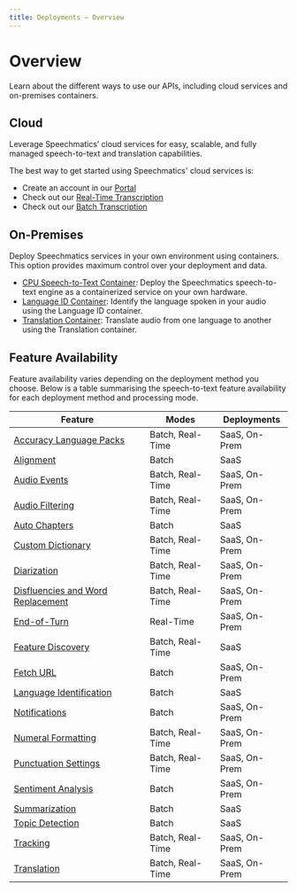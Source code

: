 ```yaml
---
title: Deployments — Overview
---
```


# Overview

Learn about the different ways to use our APIs, including cloud services and on-premises containers.

## Cloud

Leverage Speechmatics’ cloud services for easy, scalable, and fully managed speech-to-text and translation capabilities.

The best way to get started using Speechmatics' cloud services is:
- Create an account in our [Portal](https://portal.speechmatics.com/)
- Check out our [Real-Time Transcription](/speech-to-text/real-time/quickstart.mdx)
- Check out our [Batch Transcription](/speech-to-text/batch/quickstart.mdx)

## On-Premises

Deploy Speechmatics services in your own environment using containers. This option provides maximum control over your deployment and data.

- [CPU Speech-to-Text Container](/deployments/container/cpu-speech-to-text): Deploy the Speechmatics speech-to-text engine as a containerized service on your own hardware.
- [Language ID Container](/deployments/container/language-id): Identify the language spoken in your audio using the Language ID container.
- [Translation Container](/deployments/container/gpu-translation): Translate audio from one language to another using the Translation container.


## Feature Availability

Feature availability varies depending on the deployment method you choose. Below is a table summarising the speech-to-text feature availability for each deployment method and processing mode.

| Feature | Modes | Deployments |
|-----------------------------------------------|----------------------|----------------------------|
| [Accuracy Language Packs](/speech-to-text/features/accuracy-language-packs) | Batch, Real-Time | SaaS, On-Prem |
| [Alignment](/speech-to-text/batch/alignment) | Batch | SaaS |
| [Audio Events](/speech-to-text/features/audio-events) | Batch, Real-Time | SaaS, On-Prem |
| [Audio Filtering](/speech-to-text/features/audio-filtering) | Batch, Real-Time | SaaS, On-Prem |
| [Auto Chapters](/speech-to-text/batch/speech-intelligence/auto-chapters) | Batch | SaaS |
| [Custom Dictionary](/speech-to-text/features/custom-dictionary) | Batch, Real-Time | SaaS, On-Prem |
| [Diarization](/speech-to-text/features/diarization) | Batch, Real-Time | SaaS, On-Prem |
| [Disfluencies and Word Replacement](/speech-to-text/formatting#disfluencies) | Batch, Real-Time | SaaS, On-Prem |
| [End-of-Turn](/speech-to-text/real-time/end-of-turn) | Real-Time | SaaS, On-Prem |
| [Feature Discovery](/speech-to-text/features/feature-discovery) | Batch, Real-Time | SaaS |
| [Fetch URL](/speech-to-text/batch/fetch-url) | Batch | SaaS, On-Prem |
| [Language Identification](/speech-to-text/batch/language-identification) | Batch | SaaS |
| [Notifications](/speech-to-text/batch/notifications.md) | Batch | SaaS, On-Prem |
| [Numeral Formatting](/speech-to-text/formatting#numeral-formatting) | Batch, Real-Time | SaaS, On-Prem |
| [Punctuation Settings](/speech-to-text/formatting#punctuation-settings) | Batch, Real-Time | SaaS, On-Prem |
| [Sentiment Analysis](/speech-to-text/batch/speech-intelligence/sentiment-analysis/index.mdx) | Batch | SaaS, On-Prem |
| [Summarization](/speech-to-text/batch/speech-intelligence/summarization) | Batch | SaaS |
| [Topic Detection](/speech-to-text/batch/speech-intelligence/topic-detection) | Batch | SaaS |
| [Tracking](/speech-to-text/batch/tracking) | Batch, Real-Time | SaaS, On-Prem |
| [Translation](/speech-to-text/features/translation) | Batch, Real-Time | SaaS, On-Prem |
